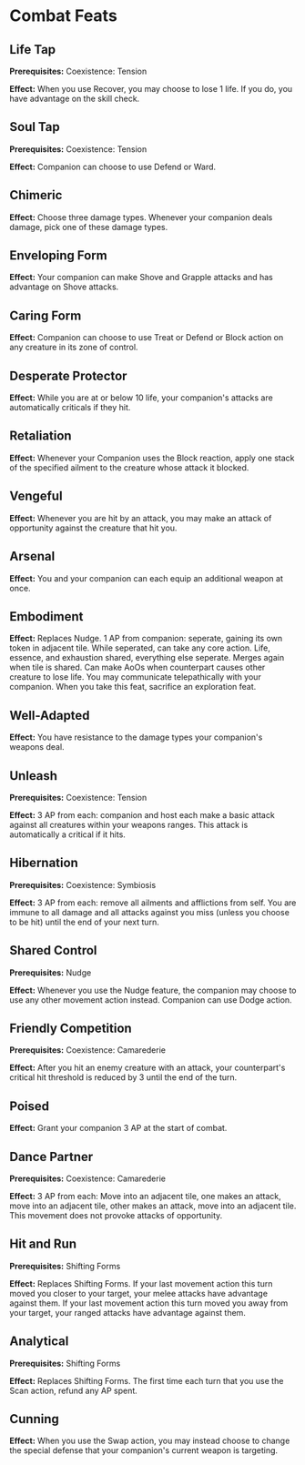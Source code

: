 # Combat Feats

## Life Tap

**Prerequisites:** Coexistence: Tension

**Effect:** When you use Recover, you may choose to lose 1 life. If you do, you have advantage on the skill check.

## Soul Tap

**Prerequisites:** Coexistence: Tension

**Effect:** Companion can choose to use Defend or Ward.

## Chimeric

**Effect:** Choose three damage types. Whenever your companion deals damage, pick one of these damage types.

## Enveloping Form

**Effect:** Your companion can make Shove and Grapple attacks and has advantage on Shove attacks.

## Caring Form

**Effect:** Companion can choose to use Treat or Defend or Block action on any creature in its zone of control.

## Desperate Protector

**Effect:** While you are at or below 10 life, your companion's attacks are automatically criticals if they hit.

## Retaliation

**Effect:** Whenever your Companion uses the Block reaction, apply one stack of the specified ailment to the creature whose attack it blocked.

## Vengeful

**Effect:** Whenever you are hit by an attack, you may make an attack of opportunity against the creature that hit you.

## Arsenal

**Effect:** You and your companion can each equip an additional weapon at once.

## Embodiment

**Effect:** Replaces Nudge. 1 AP from companion: seperate, gaining its own token in adjacent tile. While seperated, can take any core action. Life, essence, and exhaustion shared, everything else seperate. Merges again when tile is shared. Can make AoOs when counterpart causes other creature to lose life. You may communicate telepathically with your companion. When you take this feat, sacrifice an exploration feat.

## Well-Adapted

**Effect:** You have resistance to the damage types your companion's weapons deal.

## Unleash

**Prerequisites:** Coexistence: Tension

**Effect:** 3 AP from each: companion and host each make a basic attack against all creatures within your weapons ranges. This attack is automatically a critical if it hits.

## Hibernation

**Prerequisites:** Coexistence: Symbiosis

**Effect:** 3 AP from each: remove all ailments and afflictions from self. You are immune to all damage and all attacks against you miss (unless you choose to be hit) until the end of your next turn.

## Shared Control

**Prerequisites:** Nudge

**Effect:** Whenever you use the Nudge feature, the companion may choose to use any other movement action instead. Companion can use Dodge action.

## Friendly Competition

**Prerequisites:** Coexistence: Camarederie

**Effect:** After you hit an enemy creature with an attack, your counterpart's critical hit threshold is reduced by 3 until the end of the turn.

## Poised

**Effect:** Grant your companion 3 AP at the start of combat.

## Dance Partner

**Prerequisites:** Coexistence: Camarederie

**Effect:** 3 AP from each: Move into an adjacent tile, one makes an attack, move into an adjacent tile, other makes an attack, move into an adjacent tile. This movement does not provoke attacks of opportunity.

## Hit and Run

**Prerequisites:** Shifting Forms

**Effect:** Replaces Shifting Forms. If your last movement action this turn moved you closer to your target, your melee attacks have advantage against them. If your last movement action this turn moved you away from your target, your ranged attacks have advantage against them.

## Analytical

**Prerequisites:** Shifting Forms

**Effect:** Replaces Shifting Forms. The first time each turn that you use the Scan action, refund any AP spent.

## Cunning

**Effect:** When you use the Swap action, you may instead choose to change the special defense that your companion's current weapon is targeting.
